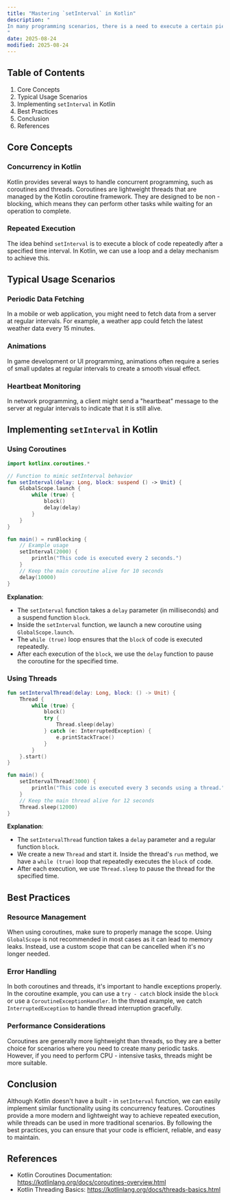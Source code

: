 ```yaml
---
title: "Mastering `setInterval` in Kotlin"
description: "
In many programming scenarios, there is a need to execute a certain piece of code repeatedly at a specified interval. In JavaScript, the `setInterval` function is a well - known tool for achieving this. Although Kotlin doesn't have a built - in `setInterval` function like JavaScript, we can implement similar functionality using Kotlin's concurrency features. This blog post will guide you through the core concepts, typical usage scenarios, and best practices of creating a `setInterval` - like mechanism in Kotlin.
"
date: 2025-08-24
modified: 2025-08-24
---
```


## Table of Contents
1. Core Concepts
2. Typical Usage Scenarios
3. Implementing `setInterval` in Kotlin
4. Best Practices
5. Conclusion
6. References

## Core Concepts
### Concurrency in Kotlin
Kotlin provides several ways to handle concurrent programming, such as coroutines and threads. Coroutines are lightweight threads that are managed by the Kotlin coroutine framework. They are designed to be non - blocking, which means they can perform other tasks while waiting for an operation to complete.

### Repeated Execution
The idea behind `setInterval` is to execute a block of code repeatedly after a specified time interval. In Kotlin, we can use a loop and a delay mechanism to achieve this.

## Typical Usage Scenarios
### Periodic Data Fetching
In a mobile or web application, you might need to fetch data from a server at regular intervals. For example, a weather app could fetch the latest weather data every 15 minutes.

### Animations
In game development or UI programming, animations often require a series of small updates at regular intervals to create a smooth visual effect.

### Heartbeat Monitoring
In network programming, a client might send a "heartbeat" message to the server at regular intervals to indicate that it is still alive.

## Implementing `setInterval` in Kotlin

### Using Coroutines
```kotlin
import kotlinx.coroutines.*

// Function to mimic setInterval behavior
fun setInterval(delay: Long, block: suspend () -> Unit) {
    GlobalScope.launch {
        while (true) {
            block()
            delay(delay)
        }
    }
}

fun main() = runBlocking {
    // Example usage
    setInterval(2000) {
        println("This code is executed every 2 seconds.")
    }
    // Keep the main coroutine alive for 10 seconds
    delay(10000)
}
```
**Explanation**:
- The `setInterval` function takes a `delay` parameter (in milliseconds) and a suspend function `block`.
- Inside the `setInterval` function, we launch a new coroutine using `GlobalScope.launch`.
- The `while (true)` loop ensures that the `block` of code is executed repeatedly.
- After each execution of the `block`, we use the `delay` function to pause the coroutine for the specified time.

### Using Threads
```kotlin
fun setIntervalThread(delay: Long, block: () -> Unit) {
    Thread {
        while (true) {
            block()
            try {
                Thread.sleep(delay)
            } catch (e: InterruptedException) {
                e.printStackTrace()
            }
        }
    }.start()
}

fun main() {
    setIntervalThread(3000) {
        println("This code is executed every 3 seconds using a thread.")
    }
    // Keep the main thread alive for 12 seconds
    Thread.sleep(12000)
}
```
**Explanation**:
- The `setIntervalThread` function takes a `delay` parameter and a regular function `block`.
- We create a new `Thread` and start it. Inside the thread's `run` method, we have a `while (true)` loop that repeatedly executes the `block` of code.
- After each execution, we use `Thread.sleep` to pause the thread for the specified time.

## Best Practices
### Resource Management
When using coroutines, make sure to properly manage the scope. Using `GlobalScope` is not recommended in most cases as it can lead to memory leaks. Instead, use a custom scope that can be cancelled when it's no longer needed.

### Error Handling
In both coroutines and threads, it's important to handle exceptions properly. In the coroutine example, you can use a `try - catch` block inside the `block` or use a `CoroutineExceptionHandler`. In the thread example, we catch `InterruptedException` to handle thread interruption gracefully.

### Performance Considerations
Coroutines are generally more lightweight than threads, so they are a better choice for scenarios where you need to create many periodic tasks. However, if you need to perform CPU - intensive tasks, threads might be more suitable.

## Conclusion
Although Kotlin doesn't have a built - in `setInterval` function, we can easily implement similar functionality using its concurrency features. Coroutines provide a more modern and lightweight way to achieve repeated execution, while threads can be used in more traditional scenarios. By following the best practices, you can ensure that your code is efficient, reliable, and easy to maintain.

## References
- Kotlin Coroutines Documentation: https://kotlinlang.org/docs/coroutines-overview.html
- Kotlin Threading Basics: https://kotlinlang.org/docs/threads-basics.html